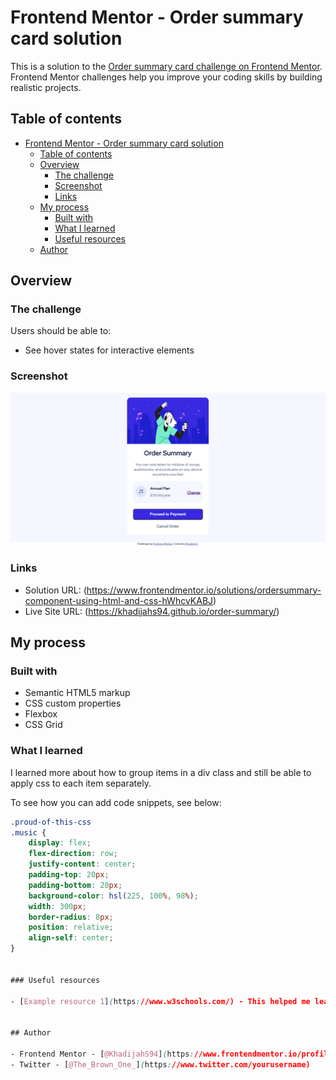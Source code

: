 # Frontend Mentor - Order summary card solution

This is a solution to the [Order summary card challenge on Frontend Mentor](https://www.frontendmentor.io/challenges/order-summary-component-QlPmajDUj). Frontend Mentor challenges help you improve your coding skills by building realistic projects. 

## Table of contents

- [Frontend Mentor - Order summary card solution](#frontend-mentor---order-summary-card-solution)
  - [Table of contents](#table-of-contents)
  - [Overview](#overview)
    - [The challenge](#the-challenge)
    - [Screenshot](#screenshot)
    - [Links](#links)
  - [My process](#my-process)
    - [Built with](#built-with)
    - [What I learned](#what-i-learned)
    - [Useful resources](#useful-resources)
  - [Author](#author)


## Overview

### The challenge

Users should be able to:

- See hover states for interactive elements

### Screenshot

![](images\screenbud-465723a1-9df9-48a3-b105-de14f72e3584.png)


### Links

- Solution URL: (https://www.frontendmentor.io/solutions/ordersummary-component-using-html-and-css-hWhcvKABJ)
- Live Site URL: (https://khadijahs94.github.io/order-summary/)

## My process

### Built with

- Semantic HTML5 markup
- CSS custom properties
- Flexbox
- CSS Grid


### What I learned

I learned more about how to group items in a div
class and still be able to apply css to each item
separately.

To see how you can add code snippets, see below:


```css
.proud-of-this-css 
.music {
    display: flex;
    flex-direction: row;
    justify-content: center;
    padding-top: 20px;
    padding-bottom: 20px;
    background-color: hsl(225, 100%, 98%);
    width: 300px;
    border-radius: 8px;
    position: relative;
    align-self: center;
}


### Useful resources

- [Example resource 1](https://www.w3schools.com/) - This helped me learn how to apply my css styles that I only knew about in theory. It is very resourseful for beginners.


## Author

- Frontend Mentor - [@KhadijahS94](https://www.frontendmentor.io/profile/yourusername)
- Twitter - [@The_Brown_One_](https://www.twitter.com/yourusername)